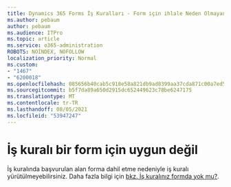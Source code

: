 ```yaml
---
title: Dynamics 365 Forms İş Kuralları - Form için ihlale Neden Olmayan İş Kuralları
ms.author: pebaum
author: pebaum
ms.audience: ITPro
ms.topic: article
ms.service: o365-administration
ROBOTS: NOINDEX, NOFOLLOW
localization_priority: Normal
ms.custom:
- "1467"
- "6200018"
ms.openlocfilehash: 085656b40cab5c918e58a821db9ad8399aa37cda871c00a7ed51411c4b733576
ms.sourcegitcommit: b5f7da89a650d2915dc652449623c78be6247175
ms.translationtype: MT
ms.contentlocale: tr-TR
ms.lasthandoff: 08/05/2021
ms.locfileid: "53947247"
---
```

# <a name="business-rule-not-firing-for-a-form"></a>İş kuralı bir form için uygun değil

İş kuralında başvurulan alan forma dahil etme nedeniyle iş kuralı yürütülmeyebilirsiniz. Daha fazla bilgi için [bkz. İş kuralınız formda yok mu?](https://docs.microsoft.com/powerapps/maker/model-driven-apps/create-business-rules-recommendations-apply-logic-form#is-your-business-rule-not-firing-for-a-form).
